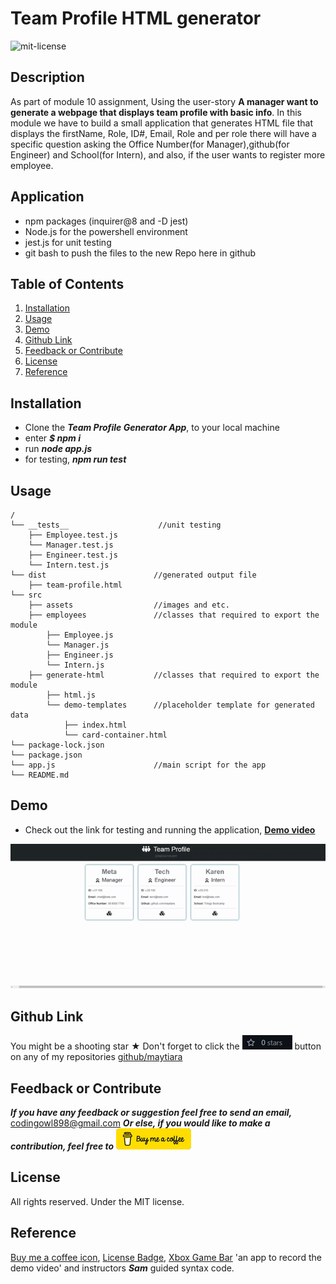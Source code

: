 # Team Profile HTML generator
![mit-license](https://img.shields.io/badge/license-MIT-yellowgreen)

## Description
As part of module 10 assignment, Using the user-story **A manager want to generate a webpage that displays team profile with basic info**.
In this module we have to build a small application that generates HTML file that displays the firstName, Role, ID#, Email, Role and per role there will have a specific question asking the Office Number(for Manager),github(for Engineer) and School(for Intern), and also, if the user wants to register more employee.

## Application
- npm packages (inquirer@8 and -D jest)
- Node.js for the powershell environment
- jest.js for unit testing
- git bash to push the files to the new Repo here in github

## Table of Contents
1. [Installation](#installation)
2. [Usage](#usage)
3. [Demo](#demo)
3. [Github Link](#github-link)
4. [Feedback or Contribute](#feedback-or-contribute)
5. [License](#license)
6. [Reference](#reference)

## Installation
* Clone the ***Team Profile Generator App***, to your local machine
* enter ***$ npm i***
* run ***node app.js***
* for testing, ***npm run test***

## Usage

```
/
└── __tests__                    //unit testing
    ├── Employee.test.js
    └── Manager.test.js
    ├── Engineer.test.js
    └── Intern.test.js
└── dist                        //generated output file
    ├── team-profile.html
└── src
    ├── assets                  //images and etc.
    ├── employees               //classes that required to export the module     
        ├── Employee.js
        └── Manager.js
        ├── Engineer.js
        └── Intern.js
    ├── generate-html           //classes that required to export the module     
        ├── html.js
        └── demo-templates      //placeholder template for generated data
            ├── index.html
            └── card-container.html
└── package-lock.json
└── package.json
└── app.js                      //main script for the app
└── README.md
```

## Demo
* Check out the link for testing and running the application, [**Demo video**](https://vimeo.com/734123626)

![Generated, Team Profile html for demo](src/assets/generated-team-profile-app.gif)

## Github Link
You might be a shooting star &#9733; Don't forget to click the ![star-button](src/assets/star-btn.png) button on any of my repositories [github/maytiara](https://github.com/maytiara)

## Feedback or Contribute
***If you have any feedback or suggestion feel free to send an email,*** codingowl898@gmail.com
***Or else, if you would like to make a contribution, feel free to*** ![buy-me-a-coffee](src/assets/buy-me-a-coffee_opt.png) 

## License
All rights reserved. Under the MIT license.

## Reference
[Buy me a coffee icon](https://www.buymeacoffee.com/downloads), [License Badge](https://shields.io/), [Xbox Game Bar](https://apps.microsoft.com/store/detail/xbox-game-bar/9NZKPSTSNW4P?hl=en-au&gl=AU) 'an app to record the demo video' and instructors ***Sam*** guided syntax code.

